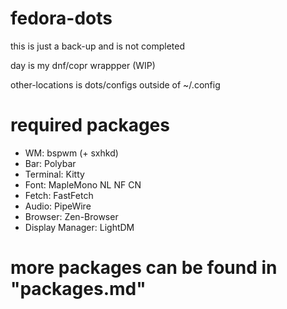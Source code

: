 # fedora-dots

this is just a back-up and is not completed

day is my dnf/copr wrappper (WIP)

other-locations is dots/configs outside of ~/.config

# required packages
* WM: bspwm (+ sxhkd)
* Bar: Polybar
* Terminal: Kitty
* Font: MapleMono NL NF CN
* Fetch: FastFetch
* Audio: PipeWire
* Browser: Zen-Browser
* Display Manager: LightDM

# more packages can be found in "packages.md"
